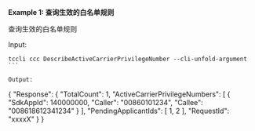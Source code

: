 **Example 1: 查询生效的白名单规则**

查询生效的白名单规则

Input: 

```
tccli ccc DescribeActiveCarrierPrivilegeNumber --cli-unfold-argument ```

Output: 
```
{
    "Response": {
        "TotalCount": 1,
        "ActiveCarrierPrivilegeNumbers": [
            {
                "SdkAppId": 140000000,
                "Caller": "00860101234",
                "Callee": "008618612341234"
            }
        ],
        "PendingApplicantIds": [
            1,
            2
        ],
        "RequestId": "xxxxX"
    }
}
```

